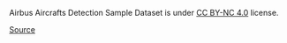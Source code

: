 Airbus Aircrafts Detection Sample Dataset is under [CC BY-NC 4.0](https://creativecommons.org/licenses/by-nc/4.0/legalcode) license.

[Source](https://www.kaggle.com/datasets/airbusgeo/airbus-aircrafts-sample-dataset?select=README.md)